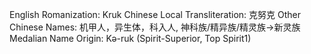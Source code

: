 English Romanization: Kruk
Chinese Local Transliteration: 克努克
Other Chinese Names: 机甲人，异生体，科入人, 神科族/精异族/精灵族->新灵族
Medalian Name Origin: Kə-ruk (Spirit-Superior, Top Spirit1)